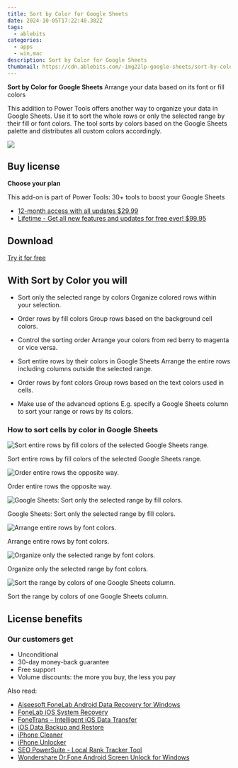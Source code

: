 ```yaml
---
title: Sort by Color for Google Sheets
date: 2024-10-05T17:22:40.382Z
tags: 
  - ablebits
categories: 
  - apps
  - win,mac
description: Sort by Color for Google Sheets
thumbnail: https://cdn.ablebits.com/-img22lp-google-sheets/sort-by-color/header-cover.webp
---
```


**Sort by Color for Google Sheets**
Arrange your data based on its font or fill colors

This addition to Power Tools offers another way to organize your data in Google Sheets. Use it to sort the whole rows or only the selected range by their fill or font colors. The tool sorts by colors based on the Google Sheets palette and distributes all custom colors accordingly.

![](https://cdn.ablebits.com/-img22lp-google-sheets/sort-by-color/header-cover.webp)

## Buy license

**Choose your plan**

This add-on is part of Power Tools: 30+ tools to boost your Google Sheets

- [12-month access with all updates $29.99](https://secure.2checkout.com/order/checkout.php?PRODS=4721564&QTY=1&CART=1&AFFILIATE=108875&CARD=2&DESIGN_TYPE=2&SHORT_FORM=1&COUPON=OOfrPTaftrTRL1&CLEAN_CART=ALL&SRC=website)
- [Lifetime - Get all new features and updates for free ever! $99.95](https://secure.2checkout.com/order/checkout.php?PRODS=4726807&QTY=1&CART=1&AFFILIATE=108875&CARD=2&DESIGN_TYPE=2&SHORT_FORM=1&CLEAN_CART=ALL&SRC=website)

## Download

[Try it for free](https://workspace.google.com/marketplace/app/power_tools/1058867473888)

## With Sort by Color you will

-   Sort only the selected range by colors Organize colored rows within your selection.
-   Order rows by fill colors Group rows based on the background cell colors.
-   Control the sorting order Arrange your colors from red berry to magenta or vice versa.

-   Sort entire rows by their colors in Google Sheets Arrange the entire rows including columns outside the selected range.
-   Order rows by font colors Group rows based on the text colors used in cells.
-   Make use of the advanced options E.g. specify a Google Sheets column to sort your range or rows by its colors.

### How to sort cells by color in Google Sheets

 ![Sort entire rows by fill colors of the selected Google Sheets range.](https://cdn.ablebits.com/-img22lp-google-sheets/sort-by-color/sort-rows-fill-color.png)

Sort entire rows by fill colors of the selected Google Sheets range.

 ![Order entire rows the opposite way.](https://cdn.ablebits.com/-img22lp-google-sheets/sort-by-color/sort-rows-reverse-color.png)

Order entire rows the opposite way.

 ![Google Sheets: Sort only the selected range by fill colors.](https://cdn.ablebits.com/-img22lp-google-sheets/sort-by-color/sort-range-fill-color.png)

Google Sheets: Sort only the selected range by fill colors.

 ![Arrange entire rows by font colors.](https://cdn.ablebits.com/-img22lp-google-sheets/sort-by-color/sort-rows-font-color-reversed.png)

Arrange entire rows by font colors.

 ![Organize only the selected range by font colors.](https://cdn.ablebits.com/-img22lp-google-sheets/sort-by-color/sort-range-font-color.png)

Organize only the selected range by font colors.

 ![Sort the range by colors of one Google Sheets column.](https://cdn.ablebits.com/-img22lp-google-sheets/sort-by-color/advanced-settings.png)

Sort the range by colors of one Google Sheets column.

## License benefits

### Our customers get

- Unconditional
- 30-day money-back guarantee
- Free support
- Volume discounts: the more you buy, the less you pay 

<ins class="adsbygoogle"
      style="display:block"
      data-ad-client="ca-pub-7571918770474297"
      data-ad-slot="8358498916"
      data-ad-format="auto"
      data-full-width-responsive="true"></ins>

<span class="atpl-alsoreadstyle">Also read:</span>
<div><ul>
<li><a href="https://tools.techidaily.com/aiseesoft-android-data-recovery-for-win/"><u>Aiseesoft FoneLab Android Data Recovery for Windows</u></a></li>
<li><a href="https://tools.techidaily.com/aiseesoft/ios-system-recovery/"><u>FoneLab iOS System Recovery</u></a></li>
<li><a href="https://tools.techidaily.com/aiseesoft/ios-transfer/"><u>FoneTrans – Intelligent iOS Data Transfer</u></a></li>
<li><a href="https://tools.techidaily.com/aiseesoft/ios-data-backup-and-restore/"><u>iOS Data Backup and Restore</u></a></li>
<li><a href="https://tools.techidaily.com/aiseesoft/iphone-cleaner/"><u>iPhone Cleaner</u></a></li>
<li><a href="https://tools.techidaily.com/aiseesoft/iphone-unlocker/"><u>iPhone Unlocker</u></a></li>
<li><a href="https://tools.techidaily.com/link-assistant-rank-tracker-local-rankings/"><u>SEO PowerSuite - Local Rank Tracker Tool</u></a></li>
<li><a href="https://tools.techidaily.com/wondershare-dr-fone-unlock-android-screen-for-win/"><u>Wondershare Dr.Fone Android Screen Unlock for Windows</u></a></li>
</ul></div>


